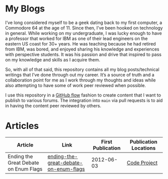 # My Blogs
I’ve long considered myself to be a geek dating back to my first computer, a Commodore 64 at the age of 11.
Since then, I’ve been hooked on technology in general.
While working on my undergraduate, I was lucky enough to have a professor that worked for IBM as one of their lead engineers on the eastern US coast for 30+ years.
He was teaching because he had retired from IBM, was bored, and enjoyed sharing his knowledge and experiences with perspective students.
It was his passion and drive that inspired to pass on my knowledge and skills as I acquire them.

So, with all of that said, this repository contains all my blog posts/technical writings that I’ve done through out my career.
It’s a source of truth and a collaboration point for me as I work through my thoughts and ideas while also attempting to have some of work peer reviewed when possible.

I use this repository in a [GitHub flow][github-flow] fashion to create content that I want to publish to various forums.
The integration into `main` via pull requests is to aid in having the content peer reviewed by others.

# Articles
<!-- ###ARTICLE_TABLE### -->
| Article                               | Link                                                                           | First Publication | Publication Locations                                             |
| ------------------------------------- | ------------------------------------------------------------------------------ | ----------------- | ----------------------------------------------------------------- |
| Ending the Great Debate on Enum Flags | [ending-the-great-debate-on-enum-flags][ending-the-great-debate-on-enum-flags] | 2012-06-03        | [Code Project][ending-the-great-debate-on-enum-flags-codeproject] |
<!-- ###ARTICLE_TABLE### -->

<!-- URLs -->
[github-flow]: https://guides.github.com/introduction/flow/

<!-- ending-the-great-debate-on-enum-flags -->
[ending-the-great-debate-on-enum-flags]: ./ending-the-great-debate-on-enum-flags/README.md
[ending-the-great-debate-on-enum-flags-codeproject]: https://www.codeproject.com/Articles/396851/Ending-the-Great-Debate-on-Enum-Flags